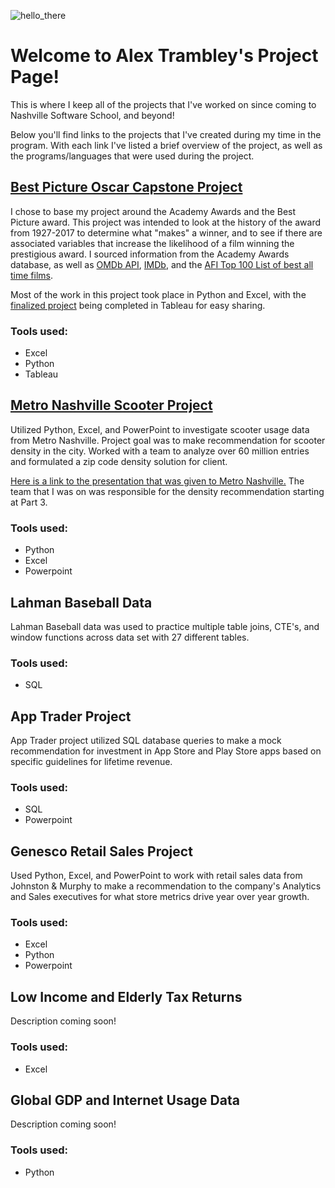 ![hello_there](https://user-images.githubusercontent.com/52726255/70366689-c9ceff00-185e-11ea-807d-17c33df4c93f.jpg)

# Welcome to Alex Trambley's Project Page!

This is where I keep all of the projects that I've worked on since coming to Nashville Software School, and beyond!

Below you'll find links to the projects that I've created during my time in the program. With each link I've listed a brief overview of the project, as well as the programs/languages that were used during the project.


## [Best Picture Oscar Capstone Project](https://github.com/alextrambley/alex_trambley_oscars_capstone)

I chose to base my project around the Academy Awards and the Best Picture award. This project was intended to look at the history of the award from 1927-2017 to determine what "makes" a winner, and to see if there are associated variables that increase the likelihood of a film winning the prestigious award. I sourced information from the Academy Awards database, as well as [OMDb API](http://www.omdbapi.com/), [IMDb](https://www.imdb.com/), and the [AFI Top 100 List of best all time films](https://www.afi.com/afis-100-years-100-movies-10th-anniversary-edition/).

Most of the work in this project took place in Python and Excel, with the [finalized project](https://public.tableau.com/profile/alex.trambley#!/vizhome/alex_trambley_oscars_capstone/Dashboard1?publish=yes) being completed in Tableau for easy sharing.

### Tools used:
* Excel
* Python
* Tableau

## [Metro Nashville Scooter Project](https://github.com/alextrambley/metro-nash-scooter-analysis)

Utilized Python, Excel, and PowerPoint to investigate scooter usage data from Metro Nashville. Project goal was to make recommendation for scooter density in the city. Worked with a team to analyze over 60 million entries and formulated a zip code density solution for client.

[Here is a link to the presentation that was given to Metro Nashville.](https://docs.google.com/presentation/d/1Hooccq4pzvnUlKaeNy5MBFxLDlBFtaGzxcDarYomEFM/edit#slide=id.g6368e8f001_7_42) The team that I was on was responsible for the density recommendation starting at Part 3.

### Tools used:
* Python
* Excel
* Powerpoint

## Lahman Baseball Data
Lahman Baseball data was used to practice multiple table joins, CTE's, and window functions across data set with 27 different tables.

### Tools used:
* SQL

## App Trader Project
App Trader project utilized SQL database queries to make a mock recommendation for investment in App Store and Play Store apps based on specific guidelines for lifetime revenue.

### Tools used:
* SQL
* Powerpoint

## Genesco Retail Sales Project
Used Python, Excel, and PowerPoint to work with retail sales data from Johnston & Murphy to make a recommendation to the company's Analytics and Sales executives for what store metrics drive year over year growth.

### Tools used:
* Excel
* Python
* Powerpoint

## Low Income and Elderly Tax Returns
Description coming soon!

### Tools used:
* Excel 

## Global GDP and Internet Usage Data
Description coming soon!

### Tools used:
* Python
